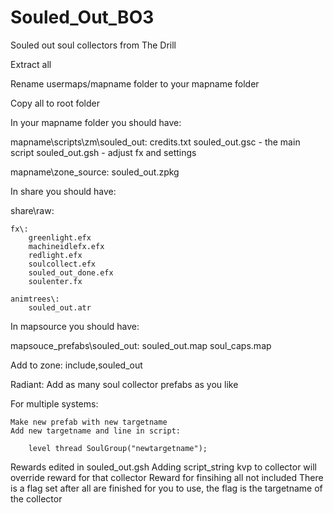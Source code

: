 # Souled_Out_BO3
Souled out soul collectors from The Drill



Extract all

Rename usermaps/mapname folder to your mapname folder

Copy all to root folder


In your mapname folder you should have:

mapname\scripts\zm\souled_out\:
	credits.txt
	souled_out.gsc - the main script
	souled_out.gsh - adjust fx and settings

mapname\zone_source\:
	souled_out.zpkg

In share you should have:

share\raw\:

	fx\:
		greenlight.efx
		machineidlefx.efx
		redlight.efx
		soulcollect.efx
		souled_out_done.efx
		soulenter.fx

	animtrees\:
		souled_out.atr

In mapsource you should have:

mapsouce\_prefabs\souled_out\:
	souled_out.map
	soul_caps.map


Add to zone:
	include,souled_out


Radiant:
	Add as many soul collector prefabs as you like

For multiple systems:

	Make new prefab with new targetname
	Add new targetname and line in script:
	
		level thread SoulGroup("newtargetname");

Rewards edited in souled_out.gsh
Adding script_string kvp to collector will override reward for that collector
Reward for finsihing all not included
There is a flag set after all are finished for you to use, the flag is the targetname of the collector
